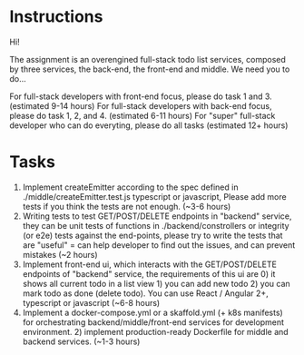 
# Instructions

Hi!

The assignment is an overengined full-stack todo list services, composed by three services, the back-end, the front-end and middle. We need you to do...

For full-stack developers with front-end focus, please do task 1 and 3. (estimated 9-14 hours)
For full-stack developers with back-end focus, please do task 1, 2, and 4. (estimated 6-11 hours)
For "super" full-stack developer who can do everyting, please do all tasks (estimated 12+ hours)

# Tasks

1. Implement createEmitter according to the spec defined in ./middle/createEmitter.test.js typescript or javascript, Please add more tests if you think the tests are not enough. (~3-6 hours)
2. Writing tests to test GET/POST/DELETE endpoints in "backend" service, they can be unit tests of functions in ./backend/constrollers or integrity (or e2e) tests against the end-points, please try to write the tests that are "useful" = can help developer to find out the issues, and can prevent mistakes (~2 hours)
3. Implement front-end ui, which interacts with the GET/POST/DELETE endpoints of "backend" service, the requirements of this ui are 0) it shows all current todo in a list view 1) you can add new todo 2) you can mark todo as done (delete todo). You can use React / Angular 2+, typescript or javascript (~6-8 hours)
4. Implement a docker-compose.yml or a skaffold.yml (+ k8s manifests) for orchestrating backend/middle/front-end services for development environment. 2) implement production-ready Dockerfile for middle and backend services. (~1-3 hours)
